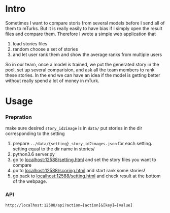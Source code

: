 # Intro
Sometimes I want to compare storis from several models before I send all of them to mTurks. But it is really easily to have bias if I simply open the result files and compare them. Therefore I wrote a simple web application that
1. load stories files
2. random choose a set of stories
3. and let user rank them and show the average ranks from multiple users

So in our team, once a model is trained, we put the generated story in the pool, set up several comparision, and ask all the team members to rank these stories. In the end we can have an idea if the model is getting better without really spend a lot of money in mTurk.

# Usage
### Prepration
make sure desired ```story_id2image``` is in ```data/```
put stories in the dir corresponding to the setting

1. prepare ```../data/{setting}_story_id2images.json``` for each setting. setting equal to the dir name in stories/
2. python3.6 server.py
3. go to [localhost:12588/setting.html](http://localhost:12588/setting.html) and set the story files you want to compare
4. go to [localhost:12588/scoring.html](http://localhost:12588/scoring.html) and start rank some stories!
5. go back to [localhost:12588/setting.html](http://localhost:12588/setting.html) and check result at the bottom of the webpage.

### API
```http://localhost:12588/api?action=[action]&[key]=[value]```
